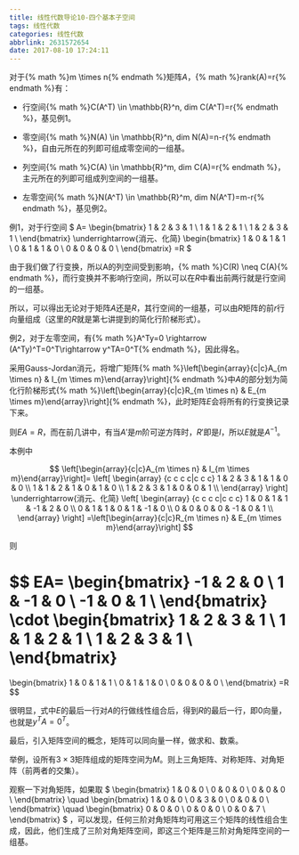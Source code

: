 ```yaml
---
title: 线性代数导论10-四个基本子空间
tags: 线性代数
categories: 线性代数
abbrlink: 2631572654
date: 2017-08-10 17:24:11
---
```


<!-- toc -->
<!-- more -->

对于{% math %}m \times n{% endmath %}矩阵$A$，{% math %}rank(A)=r{% endmath %}有：

* 行空间{% math %}C(A^T) \in \mathbb{R}^n, dim C(A^T)=r{% endmath %}，基见例1。

* 零空间{% math %}N(A) \in \mathbb{R}^n, dim N(A)=n-r{% endmath %}，自由元所在的列即可组成零空间的一组基。

* 列空间{% math %}C(A) \in \mathbb{R}^m, dim C(A)=r{% endmath %}，主元所在的列即可组成列空间的一组基。

* 左零空间{% math %}N(A^T) \in \mathbb{R}^m, dim N(A^T)=m-r{% endmath %}，基见例2。

例1，对于行空间
$
A=
\begin{bmatrix}
1 & 2 & 3 & 1 \\
1 & 1 & 2 & 1 \\
1 & 2 & 3 & 1 \\
\end{bmatrix}
\underrightarrow{消元、化简}
\begin{bmatrix}
1 & 0 & 1 & 1 \\
0 & 1 & 1 & 0 \\
0 & 0 & 0 & 0 \\
\end{bmatrix}
=R
$

由于我们做了行变换，所以A的列空间受到影响，{% math %}C(R) \neq C(A){% endmath %}，而行变换并不影响行空间，所以可以在$R$中看出前两行就是行空间的一组基。

所以，可以得出无论对于矩阵$A$还是$R$，其行空间的一组基，可以由$R$矩阵的前$r$行向量组成（这里的$R$就是第七讲提到的简化行阶梯形式）。

例2，对于左零空间，有{% math %}A^Ty=0 \rightarrow (A^Ty)^T=0^T\rightarrow y^TA=0^T{% endmath %}，因此得名。

采用Gauss-Jordan消元，将增广矩阵{% math %}\left[\begin{array}{c|c}A_{m \times n} & I_{m \times m}\end{array}\right]{% endmath %}中$A$的部分划为简化行阶梯形式{% math %}\left[\begin{array}{c|c}R_{m \times n} & E_{m \times m}\end{array}\right]{% endmath %}，此时矩阵$E$会将所有的行变换记录下来。

则$EA=R$，而在前几讲中，有当$A'$是$m$阶可逆方阵时，$R'$即是$I$，所以$E$就是$A^{-1}$。

本例中

$$
\left[\begin{array}{c|c}A_{m \times n} & I_{m \times m}\end{array}\right]=
\left[
\begin{array}
{c c c c|c c c}
1 & 2 & 3 & 1 & 1 & 0 & 0 \\
1 & 1 & 2 & 1 & 0 & 1 & 0 \\
1 & 2 & 3 & 1 & 0 & 0 & 1 \\
\end{array}
\right]
\underrightarrow{消元、化简}
\left[
\begin{array}
{c c c c|c c c}
1 & 0 & 1 & 1 & -1 & 2 & 0 \\
0 & 1 & 1 & 0 & 1 & -1 & 0 \\
0 & 0 & 0 & 0 & -1 & 0 & 1 \\
\end{array}
\right]
=\left[\begin{array}{c|c}R_{m \times n} & E_{m \times m}\end{array}\right]
$$

则

$$
EA=
\begin{bmatrix}
-1 & 2  & 0 \\
1  & -1 & 0 \\
-1 & 0  & 1 \\
\end{bmatrix}
\cdot
\begin{bmatrix}
1 & 2 & 3 & 1 \\
1 & 1 & 2 & 1 \\
1 & 2 & 3 & 1 \\
\end{bmatrix}
=
\begin{bmatrix}
1 & 0 & 1 & 1 \\
0 & 1 & 1 & 0 \\
0 & 0 & 0 & 0 \\
\end{bmatrix}
=R
$$


很明显，式中$E$的最后一行对$A$的行做线性组合后，得到$R$的最后一行，即$0$向量，也就是$y^TA=0^T$。

最后，引入矩阵空间的概念，矩阵可以同向量一样，做求和、数乘。

举例，设所有$3 \times 3$矩阵组成的矩阵空间为$M$。则上三角矩阵、对称矩阵、对角矩阵（前两者的交集）。

观察一下对角矩阵，如果取
$
\begin{bmatrix}
1 & 0 & 0 \\
0 & 0 & 0 \\
0 & 0 & 0 \\
\end{bmatrix} \quad
\begin{bmatrix}
1 & 0 & 0 \\
0 & 3 & 0 \\
0 & 0 & 0 \\
\end{bmatrix} \quad
\begin{bmatrix}
0 & 0 & 0 \\
0 & 0 & 0 \\
0 & 0 & 7 \\
\end{bmatrix}
$
，可以发现，任何三阶对角矩阵均可用这三个矩阵的线性组合生成，因此，他们生成了三阶对角矩阵空间，即这三个矩阵是三阶对角矩阵空间的一组基。

